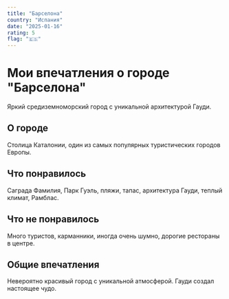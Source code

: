 ```yaml
---
title: "Барселона"
country: "Испания"
date: "2025-01-16"
rating: 5
flag: "🇪🇸"
---
```


# Мои впечатления о городе "Барселона"

Яркий средиземноморский город с уникальной архитектурой Гауди.

## О городе

Столица Каталонии, один из самых популярных туристических городов Европы.

## Что понравилось

Саграда Фамилия, Парк Гуэль, пляжи, тапас, архитектура Гауди, теплый климат, Рамблас.

## Что не понравилось

Много туристов, карманники, иногда очень шумно, дорогие рестораны в центре.

## Общие впечатления

Невероятно красивый город с уникальной атмосферой. Гауди создал настоящее чудо.

